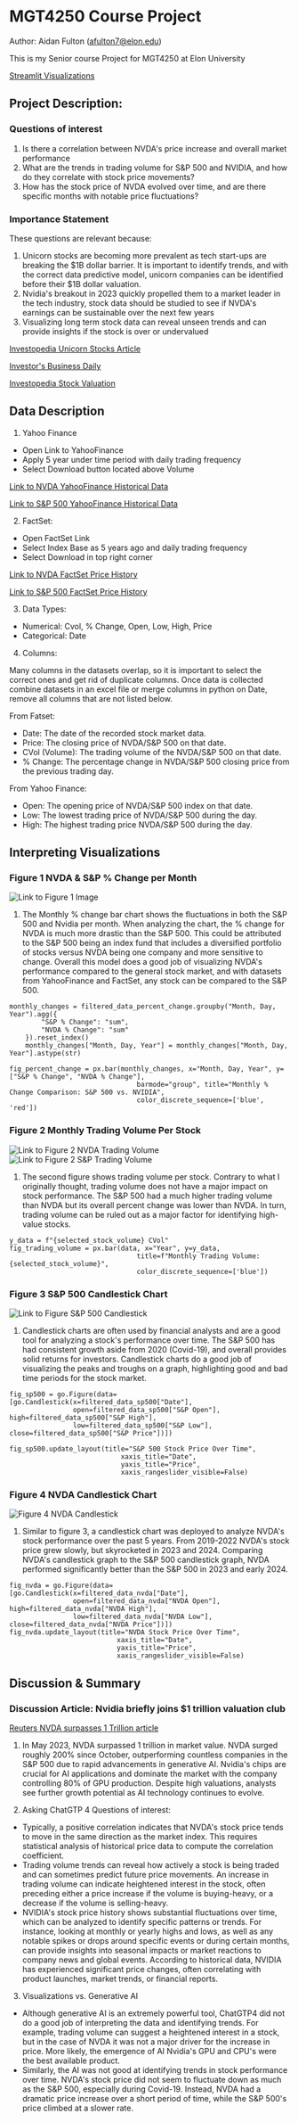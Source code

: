 # MGT4250 Course Project
Author: Aidan Fulton (afulton7@elon.edu)

This is my Senior course Project for MGT4250 at Elon University

[Streamlit Visualizations](https://mgt4250sping2024-yqhrxyeegsqphtr2ae38dp.streamlit.app/)

## Project Description: 
### Questions of interest
1. Is there a correlation between NVDA's price increase and overall market performance
2. What are the trends in trading volume for S&P 500 and NVIDIA, and how do they correlate with stock price movements?
3. How has the stock price of NVDA evolved over time, and are there specific months with notable price fluctuations?
### Importance Statement
These questions are relevant because:
1. Unicorn stocks are becoming more prevalent as tech start-ups are breaking the $1B dollar barrier. It is important to identify trends, and with the correct data predictive model, unicorn companies can be identified before their $1B dollar valuation.
2. Nvidia's breakout in 2023 quickly propelled them to a market leader in the tech industry, stock data should be studied to see if NVDA's earnings can be sustainable over the next few years
3. Visualizing long term stock data can reveal unseen trends and can provide insights if the stock is over or undervalued

[Investopedia Unicorn Stocks Article](https://www.investopedia.com/terms/u/unicorn.asp)

[Investor's Business Daily](https://www.investors.com/research/swing-trading/nvidia-stock-earnings-report-swing-trade-success/)

[Investopedia Stock Valuation](https://www.investopedia.com/articles/fundamental-analysis/09/five-must-have-metrics-value-investors.asp)
## Data Description

1. Yahoo Finance
- Open Link to YahooFinance
- Apply 5 year under time period with daily trading frequency
- Select Download button located above Volume
   

[Link to NVDA YahooFinance Historical Data](https://finance.yahoo.com/quote/NVDA/history)

[Link to S&P 500 YahooFinance Historical Data](https://finance.yahoo.com/quote/%5EGSPC?.tsrc=fin-srch)

2. FactSet:
- Open FactSet Link
- Select Index Base as 5 years ago and daily trading frequency
- Select Download in top right corner

[Link to NVDA FactSet Price History](https://my.apps.factset.com/workstation/navigator/company-security/price-history/NVDA-US)

[Link to S&P 500 FactSet Price History](https://my.apps.factset.com/workstation/navigator/company-security/price-history/SP50)

3.  Data Types:
   - Numerical: Cvol, % Change, Open, Low, High, Price
   - Categorical: Date 
4.  Columns:

Many columns in the datasets overlap, so it is important to select the correct ones and get rid of duplicate columns. Once data is collected combine datasets in an excel file or merge columns in python on Date, remove all columns that are not listed below.

From Fatset:

 - Date: The date of the recorded stock market data.
 - Price: The closing price of NVDA/S&P 500 on that date.
 - CVol (Volume): The trading volume of the NVDA/S&P 500 on that date.
 - % Change: The percentage change in NVDA/S&P 500 closing price from the previous trading day.

From Yahoo Finance:
- Open: The opening price of NVDA/S&P 500 index on that date.
- Low: The lowest trading price of NVDA/S&P 500 during the day.
- High: The highest trading price NVDA/S&P 500 during the day.
## Interpreting  Visualizations


### Figure 1 NVDA & S&P % Change per Month
![Link to Figure 1 Image](https://github.com/afu1t/mgt4250sping2024/assets/168783406/688a1e7f-436a-4726-93f6-73f44ea56b07)

1. The Monthly % change bar chart shows the fluctuations  in both the S&P 500 and Nvidia per month. When analyzing the chart, the % change for NVDA is much more drastic than the S&P 500. This could be attributed to the S&P 500 being an index fund that includes a diversified portfolio of stocks versus NVDA being one company and more sensitive to change. Overall this model does a good job of visualizing NVDA's performance compared to the general stock market, and with datasets from YahooFinance and FactSet, any stock can be compared to the S&P 500.
```
monthly_changes = filtered_data_percent_change.groupby("Month, Day, Year").agg({
        "S&P % Change": "sum",
        "NVDA % Change": "sum"
    }).reset_index()
    monthly_changes["Month, Day, Year"] = monthly_changes["Month, Day, Year"].astype(str)

fig_percent_change = px.bar(monthly_changes, x="Month, Day, Year", y=["S&P % Change", "NVDA % Change"],
                                barmode="group", title="Monthly % Change Comparison: S&P 500 vs. NVIDIA", 
                                color_discrete_sequence=['blue', 'red'])
```
### Figure 2 Monthly Trading Volume Per Stock
![Link to Figure 2 NVDA Trading Volume](https://github.com/afu1t/mgt4250sping2024/assets/168783406/904b3c21-a3c6-49d5-a7f5-eebc68618775)![Link to Figure 2 S&P Trading Volume](https://github.com/afu1t/mgt4250sping2024/assets/168783406/b00a0eff-6f59-4049-9e1c-6768c99028ff)


1. The second figure shows trading volume per stock. Contrary to what I originally thought, trading volume does not have a major impact on stock performance. The S&P 500 had a much higher trading volume than NVDA but its overall percent change was lower than NVDA. In turn, trading volume can be ruled out as a major factor for identifying high-value stocks.
```
y_data = f"{selected_stock_volume} CVol"
fig_trading_volume = px.bar(data, x="Year", y=y_data,
                                title=f"Monthly Trading Volume: {selected_stock_volume}",
                                color_discrete_sequence=['blue'])
```
### Figure 3 S&P 500 Candlestick Chart
![Link to Figure S&P 500 Candlestick](https://github.com/afu1t/mgt4250sping2024/assets/168783406/47a04118-de5b-42e3-9edd-9e98ca1820b8)

1. Candlestick charts are often used by financial analysts and are a good tool for analyzing a stock's performance over time. The S&P 500 has had consistent growth aside from 2020 (Covid-19), and overall provides solid returns for investors. Candlestick charts do a good job of visualizing the peaks and troughs on a graph, highlighting good and bad time periods for the stock market.
```
fig_sp500 = go.Figure(data=[go.Candlestick(x=filtered_data_sp500["Date"],
                open=filtered_data_sp500["S&P Open"], high=filtered_data_sp500["S&P High"],
                low=filtered_data_sp500["S&P Low"], close=filtered_data_sp500["S&P Price"])])

fig_sp500.update_layout(title="S&P 500 Stock Price Over Time",
                            xaxis_title="Date",
                            yaxis_title="Price",
                            xaxis_rangeslider_visible=False)
```
### Figure 4 NVDA Candlestick Chart

![Figure 4 NVDA Candlestick](https://github.com/afu1t/mgt4250sping2024/assets/168783406/78150f99-fa39-460a-b74f-95072ff23e0b)

1. Similar to figure 3, a candlestick chart was deployed to analyze NVDA's stock performance over the past 5 years. From 2019-2022 NVDA's stock price grew slowly, but skyrocketed in 2023 and 2024. Comparing NVDA's candlestick graph to the S&P 500 candlestick graph, NVDA performed significantly better than the S&P 500 in 2023 and early 2024.
```
fig_nvda = go.Figure(data=[go.Candlestick(x=filtered_data_nvda["Date"],
                open=filtered_data_nvda["NVDA Open"], high=filtered_data_nvda["NVDA High"],
                low=filtered_data_nvda["NVDA Low"], close=filtered_data_nvda["NVDA Price"])])
fig_nvda.update_layout(title="NVDA Stock Price Over Time",
                           xaxis_title="Date",
                           yaxis_title="Price",
                           xaxis_rangeslider_visible=False)
```

## Discussion & Summary
### Discussion Article: Nvidia briefly joins $1 trillion valuation club
[Reuters NVDA surpasses 1 Trillion article](https://www.reuters.com/technology/nvidia-sets-eye-1-trillion-market-value-2023-05-30/)
1. In May 2023, NVDA surpassed 1 trillion in market value. NVDA surged roughly 200% since October, outperforming countless companies in the S&P 500 due to rapid advancements in generative AI. Nvidia's chips are crucial for AI applications and dominate the market with the company controlling 80% of GPU production. Despite high valuations, analysts see further growth potential as AI technology continues to evolve. 

2. Asking ChatGTP 4 Questions of interest:
 - Typically, a positive correlation indicates that NVDA's stock price tends to move in the same direction as the market index. This requires statistical analysis of historical price data to compute the correlation coefficient. 
 - Trading volume trends can reveal how actively a stock is being traded and can sometimes predict future price movements. An increase in trading volume can indicate heightened interest in the stock, often preceding either a price increase if the volume is buying-heavy, or a decrease if the volume is selling-heavy.
 - NVIDIA's stock price history shows substantial fluctuations over time, which can be analyzed to identify specific patterns or trends. For instance, looking at monthly or yearly highs and lows, as well as any notable spikes or drops around specific events or during certain months, can provide insights into seasonal impacts or market reactions to company news and global events. According to historical data, NVIDIA has experienced significant price changes, often correlating with product launches, market trends, or financial reports.
3. Visualizations vs. Generative AI
 - Although generative AI is an extremely powerful tool, ChatGTP4 did not do a good job of interpreting the data and identifying trends. For example, trading volume can suggest a heightened interest in a stock, but in the case of NVDA it was not a major driver for the increase in price. More likely, the emergence of AI Nvidia's GPU and CPU's were the best available product. 
 - Similarly, the AI was not good at identifying trends in stock performance over time. NVDA's stock price did not seem to fluctuate down as much as the S&P 500, especially during Covid-19. Instead, NVDA had a dramatic price increase over a short period of time, while the S&P 500's price climbed at a slower rate.
